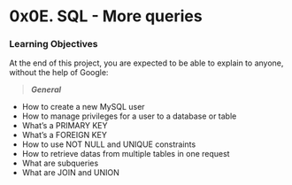 # 0x0E. SQL - More queries

### Learning Objectives
At the end of this project, you are expected to be able to explain to anyone, without the help of Google:

> _**General**_
* How to create a new MySQL user
* How to manage privileges for a user to a database or table
* What’s a PRIMARY KEY
* What’s a FOREIGN KEY
* How to use NOT NULL and UNIQUE constraints
* How to retrieve datas from multiple tables in one request
* What are subqueries
* What are JOIN and UNION
